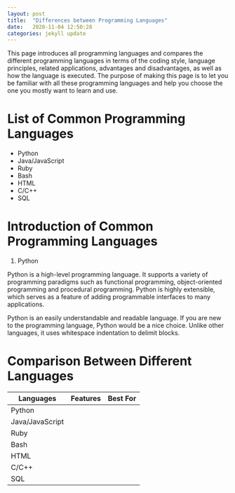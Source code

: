 ```yaml
---
layout: post
title:  "Differences between Programming Languages"
date:   2020-11-04 12:50:28
categories: jekyll update
---
```

This page introduces all programming languages and compares the different programming languages in terms of the coding style, language principles, related applications, advantages and disadvantages, as well as how the language is executed. The purpose of making this page is to let you be familiar with all these programming languages and help you choose the one you mostly want to learn and use.

# List of Common Programming Languages
- Python
- Java/JavaScript
- Ruby
- Bash
- HTML
- C/C++
- SQL

# Introduction of Common Programming Languages
1. Python

Python is a high-level programming language. It supports a variety of programming paradigms such as functional programming, object-oriented programming and procedural programming. Python is highly extensible, which serves as a feature of adding programmable interfaces to many applications.

Python is an easily understandable and readable language. If you are new to the programming language, Python would be a nice choice. Unlike other languages, it uses whitespace indentation to delimit blocks.

# Comparison Between Different Languages
| Languages | Features | Best For |
| --- | --------- | ----- |
| Python |  |  |
| Java/JavaScript |  |  |
| Ruby |  |  |
| Bash |  |  |
| HTML |  |  |
| C/C++ |  |  |
| SQL |  |  |S
